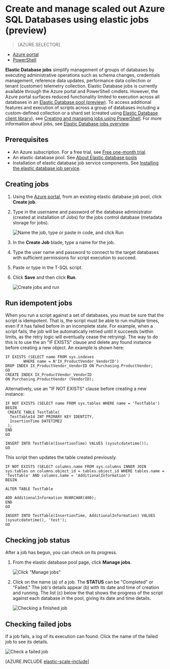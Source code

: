 <properties
	pageTitle="Create and manage scaled out Azure SQL Databases using elastic jobs | Micosoft Azure"
	description="Walk through creation and management of an elastic database job."
	services="sql-database"
	documentationCenter=""
	manager="jhubbard"
	authors="ddove"
	editor=""/>

<tags
	ms.service="sql-database"
	ms.workload="sql-database"
	ms.tgt_pltfrm="na"
	ms.devlang="na"
	ms.topic="article"
	ms.date="07/27/2016"
	ms.author="ddove"/>

# Create and manage scaled out Azure SQL Databases using elastic jobs (preview)

> [AZURE.SELECTOR]
- [Azure portal](sql-database-elastic-jobs-create-and-manage.md)
- [PowerShell](sql-database-elastic-jobs-powershell.md)


**Elastic Database jobs** simplify management of groups of databases by executing administrative operations such as schema changes, credentials management, reference data updates, performance data collection or tenant (customer) telemetry collection. Elastic Database jobs is currently available through the Azure portal and PowerShell cmdlets. However, the Azure portal surfaces reduced functionality limited to execution across all databases in an [Elastic Database pool (preview)](sql-database-elastic-pool.md). To access additional features and execution of scripts across a group of databases including a custom-defined collection or a shard set (created using [Elastic Database client library](sql-database-elastic-scale-introduction.md)), see [Creating and managing jobs using PowerShell](sql-database-elastic-jobs-powershell.md). For more information about jobs, see [Elastic Database jobs overview](sql-database-elastic-jobs-overview.md). 

## Prerequisites

* An Azure subscription. For a free trial, see [Free one-month trial](https://azure.microsoft.com/pricing/free-trial/).
* An elastic database pool. See [About Elastic database pools](sql-database-elastic-pool.md)
* Installation of elastic database job service components. See [Installing the elastic database job service](sql-database-elastic-jobs-service-installation.md).

## Creating jobs

1. Using the [Azure portal](https://portal.azure.com), from an existing elastic database job pool, click **Create job**.
2. Type in the username and password of the database administrator (created at installation of Jobs) for the jobs control database (metadata storage for jobs).

	![Name the job, type or paste in code, and click Run][1]
2. In the **Create Job** blade, type a name for the job.
3. Type the user name and password to connect to the target databases with sufficient permissions for script execution to succeed.
4. Paste or type in the T-SQL script.
5. Click **Save** and then click **Run**.

	![Create jobs and run][5]

## Run idempotent jobs

When you run a script against a set of databases, you must be sure that the script is idempotent. That is, the script must be able to run multiple times, even if it has failed before in an incomplete state. For example, when a script fails, the job will be automatically retried until it succeeds (within limits, as the retry logic will eventually cease the retrying). The way to do this is to use the an "IF EXISTS" clause and delete any found instance before creating a new object. An example is shown here:

	IF EXISTS (SELECT name FROM sys.indexes
            WHERE name = N'IX_ProductVendor_VendorID')
    DROP INDEX IX_ProductVendor_VendorID ON Purchasing.ProductVendor;
	GO
	CREATE INDEX IX_ProductVendor_VendorID
    ON Purchasing.ProductVendor (VendorID);

Alternatively, use an "IF NOT EXISTS" clause before creating a new instance:

	IF NOT EXISTS (SELECT name FROM sys.tables WHERE name = 'TestTable')
	BEGIN
	 CREATE TABLE TestTable(
	  TestTableId INT PRIMARY KEY IDENTITY,
	  InsertionTime DATETIME2
	 );
	END
	GO

	INSERT INTO TestTable(InsertionTime) VALUES (sysutcdatetime());
	GO

This script then updates the table created previously.

	IF NOT EXISTS (SELECT columns.name FROM sys.columns INNER JOIN sys.tables on columns.object_id = tables.object_id WHERE tables.name = 'TestTable' AND columns.name = 'AdditionalInformation')
	BEGIN

	ALTER TABLE TestTable

	ADD AdditionalInformation NVARCHAR(400);
	END
	GO

	INSERT INTO TestTable(InsertionTime, AdditionalInformation) VALUES (sysutcdatetime(), 'test');
	GO


## Checking job status

After a job has begun, you can check on its progress.

1. From the elastic database pool page, click **Manage jobs**.

	![Click "Manage jobs"][2]

2. Click on the name (a) of a job. The **STATUS** can be "Completed" or "Failed." The job's details appear (b) with its date and time of creation and running. The list (c) below the that shows the progress of the script against each database in the pool, giving its date and time details.

	![Checking a finished job][3]


## Checking failed jobs

If a job fails, a log of its execution can found. Click the name of the failed job to see its details.

![Check a failed job][4]


[AZURE.INCLUDE [elastic-scale-include](../../includes/elastic-scale-include.md)]

<!--Image references-->
[1]: ./media/sql-database-elastic-jobs-create-and-manage/screen-1.png
[2]: ./media/sql-database-elastic-jobs-create-and-manage/click-manage-jobs.png
[3]: ./media/sql-database-elastic-jobs-create-and-manage/running-jobs.png
[4]: ./media/sql-database-elastic-jobs-create-and-manage/failed.png
[5]: ./media/sql-database-elastic-jobs-create-and-manage/screen-2.png

 
